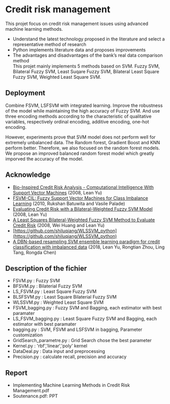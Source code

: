 # Credit risk management

This projet focus on credit risk management issues using advanced machine learning methods.  
* Understand the latest technology proposed in the literature and select a representative method of research  
* Python implements literature data and proposes improvements  
* The advantages and disadvantages of the bank’s real data comparison method  
This projet mainly implements 5 methods based on SVM. Fuzzy SVM, Bilateral Fuzzy SVM, Least Suqare Fuzzy SVM, Bilateral Least Square Fuzzy SVM, Weighted Least Square SVM.  


## Deployment  

Combine FSVM, LSFSVM with integrated learning. Improve the robustness of the model while maintaining the high accuracy of Fuzzy SVM. And use three encoding methods according to the characteristic of qualitative variables, respectively ordinal encoding, additive encoding, one-hot encoding.  

However, experiments prove that SVM model does not perform well for extremely unbalanced data. The Random forest, Gradient Boost and KNN perform better. Therefore, we also focused on the random forest models. We propose an improved balanced random forest model which greatly imporved the accuracy of the model. 

## Acknowledge  

- [Bio-Inspired Credit Risk Analysis - Computational Intelligence With Support Vector Machines](https://www.researchgate.net/publication/287303068_Bio-inspired_credit_risk_analysis_Computational_intelligence_with_support_vector_machines) (2008, Lean Yu)      
- [FSVM-CIL: Fuzzy Support Vector Machines for Class Imbalance Learning](https://ieeexplore.ieee.org/abstract/document/5409611) (2010, Rukshan Batuwita and Vasile Palade)   
- [Evaluating Credit Risk with a Bilateral-Weighted Fuzzy SVM Model](https://www.researchgate.net/publication/314366058_Evaluating_Credit_Risk_with_a_Bilateral-Weighted_Fuzzy_SVM_Model?enrichId=rgreq-b7149e2ce491c19745f752b32d35f1ac-XXX&enrichSource=Y292ZXJQYWdlOzMxNDM2NjA1ODtBUzo0NzA3MDgzMzg4NjAwMzRAMTQ4OTIzNzAyMTMzNw%3D%3D&el=1_x_3&_esc=publicationCoverPdf) (2008, Lean Yu) 
- [A Least Squares Bilateral-Weighted Fuzzy SVM Method to Evaluate Credit Risk](https://www.researchgate.net/publication/224346922_A_Least_Squares_Bilateral-Weighted_Fuzzy_SVM_Method_to_Evaluate_Credit_Risk) (2008, Wei Huang and Lean Yu) 
- [https://github.com/shiluqiang/WLSSVM_python](https://github.com/shiluqiang/WLSSVM_python)  
- [A DBN-based resampling SVM ensemble learning paradigm for credit classification with imbalanced data](https://doi.org/10.1016/j.asoc.2018.04.049) (2018, Lean Yu, Rongtian Zhou, Ling Tang, Rongda Chen)  

## Description of the fichier

* FSVM.py : Fuzzy SVM
* BFSVM.py : Bilaterial Fuzzy SVM
* LS_FSVM.py : Least Square Fuzzy SVM
* BLSFSVM.py : Least Square Bilaterial Fuzzy SVM
* WLSSVM.py : Weighted Least Square SVM
* FSVM_bagging.py : Fuzzy SVM and Bagging, each estimator with best paramater
* LS_FSVM_bagging.py : Least Square Fuzzy SVM and Bagging, each estimator with best paramater
* bagging.py : SVM, FSVM and LSFSVM in bagging, Parameter customization
* GridSearch_parametre.py : Grid Search chose the best parameter
* Kernel.py : 'rbf','linear','poly' kernel
* DataDeal.py : Data input and preprocessing
* Precision.py : calculate recall, precision and accuracy

## Report
* Implementing Machine Learning Methods in Credit Risk Management.pdf  
* Soutenance.pdf: PPT

